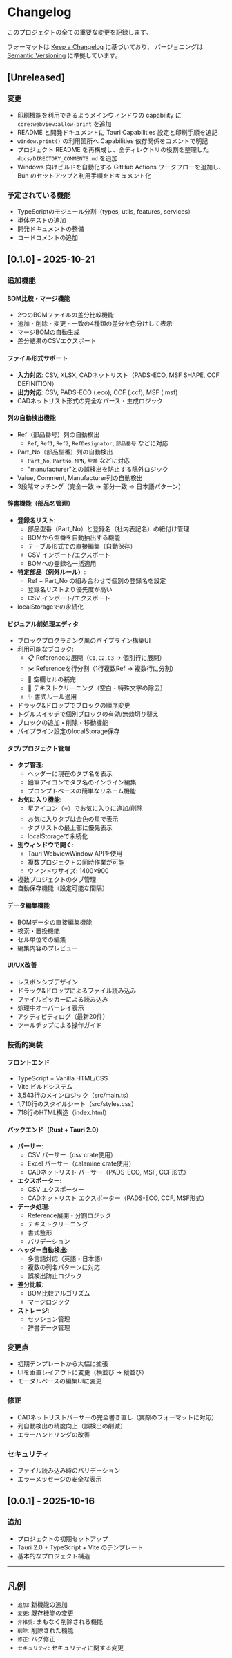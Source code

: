 # Changelog

このプロジェクトの全ての重要な変更を記録します。

フォーマットは [Keep a Changelog](https://keepachangelog.com/ja/1.0.0/) に基づいており、
バージョニングは [Semantic Versioning](https://semver.org/lang/ja/) に準拠しています。

## [Unreleased]

### 変更
- 印刷機能を利用できるようメインウィンドウの capability に `core:webview:allow-print` を追加
- README と開発ドキュメントに Tauri Capabilities 設定と印刷手順を追記
- `window.print()` の利用箇所へ Capabilities 依存関係をコメントで明記
- プロジェクト README を再構成し、全ディレクトリの役割を整理した `docs/DIRECTORY_COMMENTS.md` を追加
- Windows 向けビルドを自動化する GitHub Actions ワークフローを追加し、Bun のセットアップと利用手順をドキュメント化

### 予定されている機能
- TypeScriptのモジュール分割（types, utils, features, services）
- 単体テストの追加
- 開発ドキュメントの整備
- コードコメントの追加

## [0.1.0] - 2025-10-21

### 追加機能

#### BOM比較・マージ機能
- 2つのBOMファイルの差分比較機能
- 追加・削除・変更・一致の4種類の差分を色分けして表示
- マージBOMの自動生成
- 差分結果のCSVエクスポート

#### ファイル形式サポート
- **入力対応**: CSV, XLSX, CADネットリスト（PADS-ECO, MSF SHAPE, CCF DEFINITION）
- **出力対応**: CSV, PADS-ECO (.eco), CCF (.ccf), MSF (.msf)
- CADネットリスト形式の完全なパース・生成ロジック

#### 列の自動検出機能
- Ref（部品番号）列の自動検出
  - `Ref`, `Ref1`, `Ref2`, `RefDesignator`, `部品番号` などに対応
- Part_No（部品型番）列の自動検出
  - `Part_No`, `PartNo`, `MPN`, `型番` などに対応
  - "manufacturer"との誤検出を防止する除外ロジック
- Value, Comment, Manufacturer列の自動検出
- 3段階マッチング（完全一致 → 部分一致 → 日本語パターン）

#### 辞書機能（部品名管理）
- **登録名リスト**:
  - 部品型番（Part_No）と登録名（社内表記名）の紐付け管理
  - BOMから型番を自動抽出する機能
  - テーブル形式での直接編集（自動保存）
  - CSV インポート/エクスポート
  - BOMへの登録名一括適用
- **特定部品（例外ルール）**:
  - Ref + Part_No の組み合わせで個別の登録名を設定
  - 登録名リストより優先度が高い
  - CSV インポート/エクスポート
- localStorageでの永続化

#### ビジュアル前処理エディタ
- ブロックプログラミング風のパイプライン構築UI
- 利用可能なブロック:
  - 📋 Referenceの展開（`C1,C2,C3` → 個別行に展開）
  - ✂️ Referenceを行分割（1行複数Ref → 複数行に分割）
  - 🔄 空欄セルの補完
  - 🧹 テキストクリーニング（空白・特殊文字の除去）
  - ✨ 書式ルール適用
- ドラッグ&ドロップでブロックの順序変更
- トグルスイッチで個別ブロックの有効/無効切り替え
- ブロックの追加・削除・移動機能
- パイプライン設定のlocalStorage保存

#### タブ/プロジェクト管理
- **タブ管理**:
  - ヘッダーに現在のタブ名を表示
  - 鉛筆アイコンでタブ名のインライン編集
  - プロンプトベースの簡単なリネーム機能
- **お気に入り機能**:
  - 星アイコン（⭐）でお気に入りに追加/削除
  - お気に入りタブは金色の星で表示
  - タブリストの最上部に優先表示
  - localStorageで永続化
- **別ウィンドウで開く**:
  - Tauri WebviewWindow APIを使用
  - 複数プロジェクトの同時作業が可能
  - ウィンドウサイズ: 1400×900
- 複数プロジェクトのタブ管理
- 自動保存機能（設定可能な間隔）

#### データ編集機能
- BOMデータの直接編集機能
- 検索・置換機能
- セル単位での編集
- 編集内容のプレビュー

#### UI/UX改善
- レスポンシブデザイン
- ドラッグ&ドロップによるファイル読み込み
- ファイルピッカーによる読み込み
- 処理中オーバーレイ表示
- アクティビティログ（最新20件）
- ツールチップによる操作ガイド

### 技術的実装

#### フロントエンド
- TypeScript + Vanilla HTML/CSS
- Vite ビルドシステム
- 3,543行のメインロジック（src/main.ts）
- 1,710行のスタイルシート（src/styles.css）
- 718行のHTML構造（index.html）

#### バックエンド（Rust + Tauri 2.0）
- **パーサー**:
  - CSV パーサー（csv crate使用）
  - Excel パーサー（calamine crate使用）
  - CADネットリスト パーサー（PADS-ECO, MSF, CCF形式）
- **エクスポーター**:
  - CSV エクスポーター
  - CADネットリスト エクスポーター（PADS-ECO, CCF, MSF形式）
- **データ処理**:
  - Reference展開・分割ロジック
  - テキストクリーニング
  - 書式整形
  - バリデーション
- **ヘッダー自動検出**:
  - 多言語対応（英語・日本語）
  - 複数の列名パターンに対応
  - 誤検出防止ロジック
- **差分比較**:
  - BOM比較アルゴリズム
  - マージロジック
- **ストレージ**:
  - セッション管理
  - 辞書データ管理

### 変更点
- 初期テンプレートから大幅に拡張
- UIを垂直レイアウトに変更（横並び → 縦並び）
- モーダルベースの編集UIに変更

### 修正
- CADネットリストパーサーの完全書き直し（実際のフォーマットに対応）
- 列自動検出の精度向上（誤検出の削減）
- エラーハンドリングの改善

### セキュリティ
- ファイル読み込み時のバリデーション
- エラーメッセージの安全な表示

## [0.0.1] - 2025-10-16

### 追加
- プロジェクトの初期セットアップ
- Tauri 2.0 + TypeScript + Vite のテンプレート
- 基本的なプロジェクト構造

---

## 凡例

- `追加`: 新機能の追加
- `変更`: 既存機能の変更
- `非推奨`: まもなく削除される機能
- `削除`: 削除された機能
- `修正`: バグ修正
- `セキュリティ`: セキュリティに関する変更
